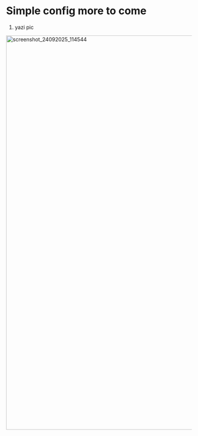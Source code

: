 # Simple config more to come 
1. yazi pic
<img width="1904" height="1069" alt="screenshot_24092025_114544" src="https://github.com/user-attachments/assets/5445f3d1-6087-44b4-9ee7-42460187bbca" />
